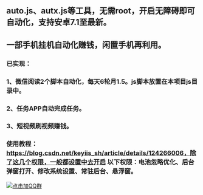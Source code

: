 ## auto.js、autx.js等工具，无需root，开启无障碍即可自动化，支持安卓7.1至最新。
## 一部手机挂机自动化赚钱，闲置手机再利用。

### 已实现：
### 1、微信阅读2个脚本自动化，每天6轮月1.5。js脚本放置在本项目js目录中。
### 2、任务APP自动完成任务。
### 3、短视频刷视频赚钱。

### 使用教程：https://blog.csdn.net/keyiis_sh/article/details/124266006，除了这几个权限，一般都设置中去开启 以下权限：电池忽略优化、后台弹窗打开、修改系统设置、常驻后台、悬浮窗。









<a target="_blank" href="https://qm.qq.com/cgi-bin/qm/qr?k=ZgvYJLhMMLoksy5CR9vWs4d6hTckcUj0&jump_from=webapi&authKey=9s6LayOtmVH6dqBYI6+Buv1QCYQASsKCYSKp6XJRhbzfAtNgKU1IB4hyTUiJOARS"><img border="0" src="//pub.idqqimg.com/wpa/images/group.png" alt="点击加QQ群" title="点击加QQ群"></a>


